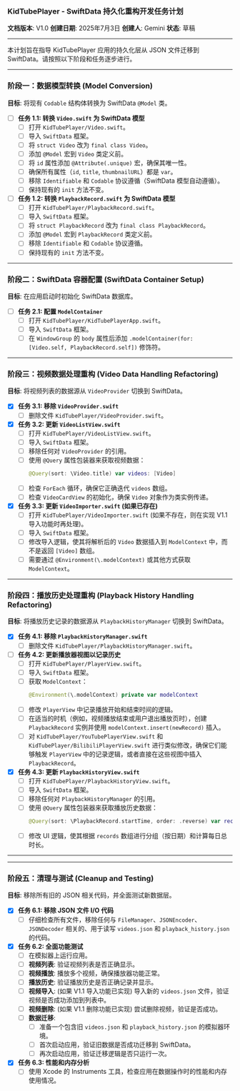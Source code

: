 ### KidTubePlayer - SwiftData 持久化重构开发任务计划

**文档版本**: V1.0
**创建日期**: 2025年7月3日
**创建人**: Gemini
**状态**: 草稿

---

本计划旨在指导 KidTubePlayer 应用的持久化层从 JSON 文件迁移到 SwiftData。请按照以下阶段和任务逐步进行。

---

### 阶段一：数据模型转换 (Model Conversion)

**目标**: 将现有 `Codable` 结构体转换为 SwiftData `@Model` 类。

-   [ ] **任务 1.1: 转换 `Video.swift` 为 SwiftData 模型**
    -   [ ] 打开 `KidTubePlayer/Video.swift`。
    -   [ ] 导入 `SwiftData` 框架。
    -   [ ] 将 `struct Video` 改为 `final class Video`。
    -   [ ] 添加 `@Model` 宏到 `Video` 类定义前。
    -   [ ] 将 `id` 属性添加 `@Attribute(.unique)` 宏，确保其唯一性。
    -   [ ] 确保所有属性（`id`, `title`, `thumbnailURL`）都是 `var`。
    -   [ ] 移除 `Identifiable` 和 `Codable` 协议遵循（SwiftData 模型自动遵循）。
    -   [ ] 保持现有的 `init` 方法不变。

-   [ ] **任务 1.2: 转换 `PlaybackRecord.swift` 为 SwiftData 模型**
    -   [ ] 打开 `KidTubePlayer/PlaybackRecord.swift`。
    -   [ ] 导入 `SwiftData` 框架。
    -   [ ] 将 `struct PlaybackRecord` 改为 `final class PlaybackRecord`。
    -   [ ] 添加 `@Model` 宏到 `PlaybackRecord` 类定义前。
    -   [ ] 移除 `Identifiable` 和 `Codable` 协议遵循。
    -   [ ] 保持现有的 `init` 方法不变。

---

### 阶段二：SwiftData 容器配置 (SwiftData Container Setup)

**目标**: 在应用启动时初始化 SwiftData 数据库。

-   [ ] **任务 2.1: 配置 `ModelContainer`**
    -   [ ] 打开 `KidTubePlayer/KidTubePlayerApp.swift`。
    -   [ ] 导入 `SwiftData` 框架。
    -   [ ] 在 `WindowGroup` 的 `body` 属性后添加 `.modelContainer(for: [Video.self, PlaybackRecord.self])` 修饰符。

---

### 阶段三：视频数据处理重构 (Video Data Handling Refactoring)

**目标**: 将视频列表的数据源从 `VideoProvider` 切换到 SwiftData。

-   [x] **任务 3.1: 移除 `VideoProvider.swift`**
    -   [ ] 删除文件 `KidTubePlayer/VideoProvider.swift`。

-   [x] **任务 3.2: 更新 `VideoListView.swift`**
    -   [ ] 打开 `KidTubePlayer/VideoListView.swift`。
    -   [ ] 导入 `SwiftData` 框架。
    -   [ ] 移除任何对 `VideoProvider` 的引用。
    -   [ ] 使用 `@Query` 属性包装器来获取视频数据：
        ```swift
        @Query(sort: \Video.title) var videos: [Video]
        ```
    -   [ ] 检查 `ForEach` 循环，确保它正确迭代 `videos` 数组。
    -   [ ] 检查 `VideoCardView` 的初始化，确保 `Video` 对象作为类实例传递。

-   [x] **任务 3.3: 更新 `VideoImporter.swift` (如果已存在)**
    -   [ ] 打开 `KidTubePlayer/VideoImporter.swift` (如果不存在，则在实现 V1.1 导入功能时再处理)。
    -   [ ] 导入 `SwiftData` 框架。
    -   [ ] 修改导入逻辑，使其将解析后的 `Video` 数据插入到 `ModelContext` 中，而不是返回 `[Video]` 数组。
    -   [ ] 需要通过 `@Environment(\.modelContext)` 或其他方式获取 `ModelContext`。

---

### 阶段四：播放历史处理重构 (Playback History Handling Refactoring)

**目标**: 将播放历史记录的数据源从 `PlaybackHistoryManager` 切换到 SwiftData。

-   [x] **任务 4.1: 移除 `PlaybackHistoryManager.swift`**
    -   [ ] 删除文件 `KidTubePlayer/PlaybackHistoryManager.swift`。

-   [ ] **任务 4.2: 更新播放器视图以记录历史**
    -   [ ] 打开 `KidTubePlayer/PlayerView.swift`。
    -   [ ] 导入 `SwiftData` 框架。
    -   [ ] 获取 `ModelContext`：
        ```swift
        @Environment(\.modelContext) private var modelContext
        ```
    -   [ ] 修改 `PlayerView` 中记录播放开始和结束时间的逻辑。
    -   [ ] 在适当的时机（例如，视频播放结束或用户退出播放页时），创建 `PlaybackRecord` 实例并使用 `modelContext.insert(newRecord)` 插入。
    -   [ ] 对 `KidTubePlayer/YouTubePlayerView.swift` 和 `KidTubePlayer/BilibiliPlayerView.swift` 进行类似修改，确保它们能够触发 `PlayerView` 中的记录逻辑，或者直接在这些视图中插入 `PlaybackRecord`。

-   [x] **任务 4.3: 更新 `PlaybackHistoryView.swift`**
    -   [ ] 打开 `KidTubePlayer/PlaybackHistoryView.swift`。
    -   [ ] 导入 `SwiftData` 框架。
    -   [ ] 移除任何对 `PlaybackHistoryManager` 的引用。
    -   [ ] 使用 `@Query` 属性包装器来获取播放历史数据：
        ```swift
        @Query(sort: \PlaybackRecord.startTime, order: .reverse) var records: [PlaybackRecord]
        ```
    -   [ ] 修改 UI 逻辑，使其根据 `records` 数组进行分组（按日期）和计算每日总时长。

---



---

### 阶段五：清理与测试 (Cleanup and Testing)

**目标**: 移除所有旧的 JSON 相关代码，并全面测试新数据层。

-   [x] **任务 6.1: 移除 JSON 文件 I/O 代码**
    -   [ ] 仔细检查所有文件，移除任何与 `FileManager`、`JSONEncoder`、`JSONDecoder` 相关的、用于读写 `videos.json` 和 `playback_history.json` 的代码。

-   [x] **任务 6.2: 全面功能测试**
    -   [ ] 在模拟器上运行应用。
    -   [ ] **视频列表**: 验证视频列表是否正确显示。
    -   [ ] **视频播放**: 播放多个视频，确保播放器功能正常。
    -   [ ] **播放历史**: 验证播放历史是否正确记录并显示。
    -   [ ] **视频导入**: (如果 V1.1 导入功能已实现) 导入新的 `videos.json` 文件，验证视频是否成功添加到列表中。
    -   [ ] **视频删除**: (如果 V1.1 删除功能已实现) 尝试删除视频，验证是否成功。
    -   [ ] **数据迁移**: 
        -   [ ] 准备一个包含旧 `videos.json` 和 `playback_history.json` 的模拟器环境。
        -   [ ] 首次启动应用，验证旧数据是否成功迁移到 SwiftData。
        -   [ ] 再次启动应用，验证迁移逻辑是否只运行一次。

-   [x] **任务 6.3: 性能和内存分析**
    -   [ ] 使用 Xcode 的 Instruments 工具，检查应用在数据操作时的性能和内存使用情况。
